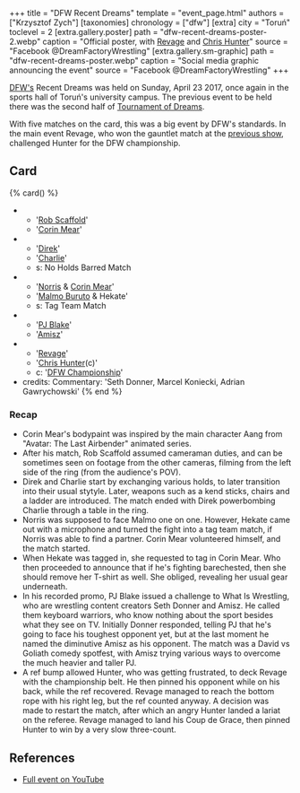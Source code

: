 +++
title = "DFW Recent Dreams"
template = "event_page.html"
authors = ["Krzysztof Zych"]
[taxonomies]
chronology = ["dfw"]
[extra]
city = "Toruń"
toclevel = 2
[extra.gallery.poster]
path = "dfw-recent-dreams-poster-2.webp"
caption = "Official poster, with [Revage](@/w/rafael-kid.md) and [Chris Hunter](@/w/chris-hunter.md)"
source = "Facebook @DreamFactoryWrestling"
[extra.gallery.sm-graphic]
path = "dfw-recent-dreams-poster.webp"
caption = "Social media graphic announcing the event"
source = "Facebook @DreamFactoryWrestling"
+++

[DFW's](@/o/dfw.md) Recent Dreams was held on Sunday, April 23 2017, once again in the sports hall of Toruń's university campus. The previous event to be held there was the second half of [Tournament of Dreams](@/e/dfw/2016-08-20-dfw-tournament-of-dreams-2.md).

With five matches on the card, this was a big event by DFW's standards. In the main event Revage, who won the gauntlet match at the [previous show](@/e/dfw/2017-02-14-dfw-love-hurts-wrestling-even-more.md), challenged Hunter for the DFW championship.

## Card

{% card() %}
- - '[Rob Scaffold](@/w/rob-scaffold.md)'
  - '[Corin Mear](@/w/corin-mear.md)'
- - '[Direk](@/w/direk.md)'
  - '[Charlie](@/w/madman-charlie.md)'
  - s: No Holds Barred Match
- - '[Norris](@/w/isnorr.md) & [Corin Mear](@/w/corin-mear.md)'
  - '[Malmo Buruto](@/w/malmo-buruto.md) & Hekate'
  - s: Tag Team Match
- - '[PJ Blake](@/w/pj-blake.md)'
  - '[Amisz](@/w/axel-fox.md)'
- - '[Revage](@/w/rafael-kid.md)'
  - '[Chris Hunter](@/w/chris-hunter.md)(c)'
  - c: '[DFW Championship](@/c/dfw-championship.md)'
- credits:
    Commentary: 'Seth Donner, Marcel Koniecki, Adrian Gawrychowski'
{% end %}

### Recap

* Corin Mear's bodypaint was inspired by the main character Aang from "Avatar: The Last Airbender" animated series.
* After his match, Rob Scaffold assumed cameraman duties, and can be sometimes seen on footage from the other cameras, filming from the left side of the ring (from the audience's POV).
* Direk and Charlie start by exchanging various holds, to later transition into their usual stytyle. Later, weapons such as a kend sticks, chairs and a ladder are introduced. The match ended with Direk powerbombing Charlie through a table in the ring.
* Norris was supposed to face Malmo one on one. However, Hekate came out with a microphone and turned the fight into a tag team match, if Norris was able to find a partner. Corin Mear volunteered himself, and the match started.
* When Hekate was tagged in, she requested to tag in Corin Mear. Who then proceeded to announce that if he's fighting barechested, then she should remove her T-shirt as well. She obliged, revealing her usual gear underneath.
* In his recorded promo, PJ Blake issued a challenge to What Is Wrestling, who are wrestling content creators Seth Donner and Amisz. He called them keyboard warriors, who know nothing about the sport besides what they see on TV. Initially Donner responded, telling PJ that he's going to face his toughest opponent yet, but at the last moment he named the diminutive Amisz as his opponent. The match was a David vs Goliath comedy spotfest, with Amisz trying various ways to overcome the much heavier and taller PJ.
* A ref bump allowed Hunter, who was getting frustrated, to deck Revage with the championship belt. He then pinned his opponent while on his back, while the ref recovered. Revage managed to reach the bottom rope with his right leg, but the ref counted anyway. A decision was made to restart the match, after which an angry Hunter landed a lariat on the referee. Revage managed to land his Coup de Grace, then pinned Hunter to win by a very slow three-count.

## References

* [Full event on YouTube](https://www.youtube.com/watch?v=WPp24DvuXA8)
